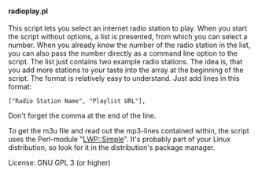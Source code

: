 #### radioplay.pl

This script lets you select an internet radio station to play.
When you start the script without options, a list is presented, from which you can
select a number.
When you already know the number of the radio station in the list, you can also pass the number directly as a command line option to the script. The list just contains two example radio stations. The idea is, that you add more stations to your taste into the array at the beginning of the script. The format is relatively easy to understand.
Just add lines in this format:

`["Radio Station Name", "Playlist URL"],`

Don't forget the comma at the end of the line.

To get the m3u file and read out the mp3-lines contained within, the script uses the Perl-module "[LWP::Simple](
https://metacpan.org/pod/LWP::Simple)". It's probably part of your Linux distribution, so look for it in the distribution's package manager.

License: GNU GPL 3 (or higher)
